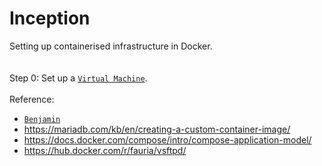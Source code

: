 # Inception
Setting up containerised infrastructure in Docker.
<br><br><br>
Step 0: Set up a [`Virtual Machine`](https://baigal.medium.com/born2beroot-e6e26dfb50ac). <br><br>
Reference:
- [`Benjamin`](https://github.com/BenjaminHThomas/DockerInception/tree/main)
- https://mariadb.com/kb/en/creating-a-custom-container-image/
- https://docs.docker.com/compose/intro/compose-application-model/
- https://hub.docker.com/r/fauria/vsftpd/
